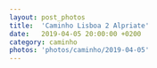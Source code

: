 ```yaml
---
layout: post_photos
title:  'Caminho Lisboa 2 Alpriate'
date:   2019-04-05 20:00:00 +0200
category: caminho
photos: 'photos/caminho/2019-04-05'
---
```


